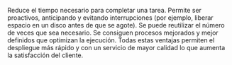 Reduce el tiempo necesario para completar una tarea. Permite ser proactivos, anticipando y evitando interrupciones (por ejemplo, liberar espacio en un disco antes de que se agote). Se puede reutilizar el número de veces que sea necesario. Se consiguen procesos mejorados y mejor definidos que optimizan la ejecución. Todas estas ventajas permiten el despliegue más rápido y con un servicio de mayor calidad lo que aumenta la satisfacción del cliente.
